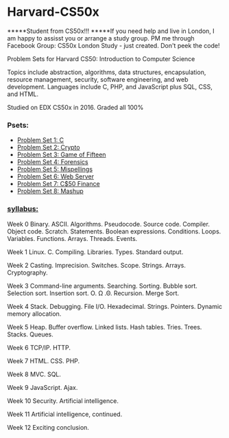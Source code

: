 # Harvard-CS50x

*****Student from CS50x!!!
*****If you need help and live in London, I am happy to assisst you or arrange a study group.
PM me through Facebook Group: CS50x London Study - just created. Don't peek the code!


Problem Sets for Harvard CS50: Introduction to Computer Science

Topics include abstraction, algorithms, data structures, encapsulation, resource management, security, software engineering, and web development. Languages include C, PHP, and JavaScript plus SQL, CSS, and HTML. 

Studied on EDX CS50x in 2016. Graded all 100%

### Psets:
- [Problem Set 1: C](https://cdn.cs50.net/2015/x/psets/1/pset1/pset1.html)
- [Problem Set 2: Crypto](http://cdn.cs50.net/2016/x/psets/2/pset2/pset2.html)
- [Problem Set 3: Game of Fifteen](http://cdn.cs50.net/2016/x/psets/3/pset3/pset3.html)
- [Problem Set 4: Forensics](http://cdn.cs50.net/2016/x/psets/4/pset4/pset4.html)
- [Problem Set 5: Mispellings](http://cdn.cs50.net/2016/x/psets/5/pset5/pset5.html)
- [Problem Set 6: Web Server](http://cdn.cs50.net/2016/x/psets/6/pset6/pset6.html)
- [Problem Set 7: C$50 Finance](http://cdn.cs50.net/2016/x/psets/7/pset7/pset7.html)
- [Problem Set 8: Mashup](http://cdn.cs50.net/2016/x/psets/8/pset8/pset8.html)



### [syllabus:](http://cdn.cs50.net/2016/x/references/syllabus/syllabus.html)

Week 0
Binary. ASCII. Algorithms. Pseudocode. Source code. Compiler. Object code. Scratch. Statements. Boolean expressions. Conditions. Loops. Variables. Functions. Arrays. Threads. Events.

Week 1
Linux. C. Compiling. Libraries. Types. Standard output.

Week 2
Casting. Imprecision. Switches. Scope. Strings. Arrays. Cryptography.

Week 3
Command-line arguments. Searching. Sorting. Bubble sort. Selection sort. Insertion sort. O. Ω .Θ. Recursion. Merge Sort.

Week 4
Stack. Debugging. File I/O. Hexadecimal. Strings. Pointers. Dynamic memory allocation.

Week 5
Heap. Buffer overflow. Linked lists. Hash tables. Tries. Trees. Stacks. Queues.

Week 6
TCP/IP. HTTP.

Week 7
HTML. CSS. PHP.

Week 8
MVC. SQL.

Week 9
JavaScript. Ajax.

Week 10
Security. Artificial intelligence.

Week 11
Artificial intelligence, continued.

Week 12
Exciting conclusion.
